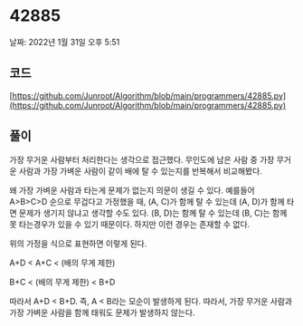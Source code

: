 # 42885

날짜: 2022년 1월 31일 오후 5:51

## 코드

[https://github.com/Junroot/Algorithm/blob/main/programmers/42885.py](https://github.com/Junroot/Algorithm/blob/main/programmers/42885.py)

## 풀이

가장 무거운 사람부터 처리한다는 생각으로 접근했다. 무인도에 남은 사람 중 가장 무거운 사람과 가장 가벼운 사람이 같이 배에 탈 수 있는지를 반복해서 비교해봤다.

왜 가장 가벼운 사람과 타는게 문제가 없는지 의문이 생길 수 있다. 예를들어 A>B>C>D 순으로 무겁다고 가정했을 때, (A, C)가 함께 탈 수 있는데 (A, D)가 함께 타면 문제가 생기지 않냐고 생각할 수도 있다. (B, D)는 함께 탈 수 있는데 (B, C)는 함께 못 타는경우가 있을 수 있기 때문이다. 하지만 이런 경우는 존재할 수 없다.

위의 가정을 식으로 표현하면 이렇게 된다.

A+D < A+C < (배의 무게 제한)

B+C < (배의 무게 제한) < B+D

따라서 A+D < B+D. 즉, A < B라는 모순이 발생하게 된다. 따라서, 가장 무거운 사람과 가장 가벼운 사람을 함께 태워도 문제가 발생하지 않는다.